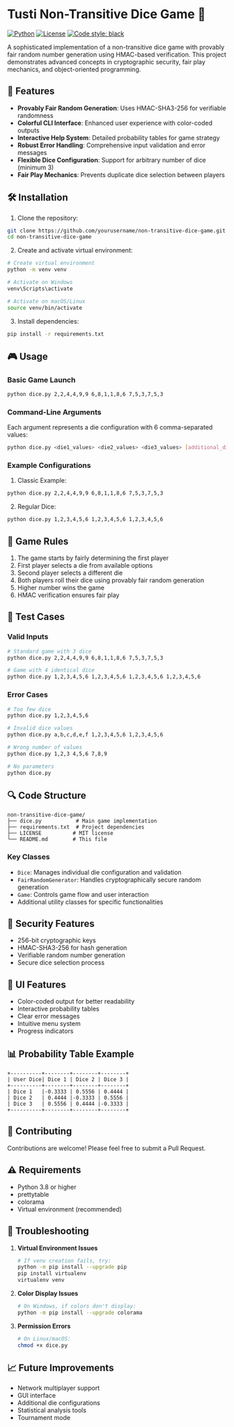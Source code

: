 # Tusti Non-Transitive Dice Game 🎲

[![Python](https://img.shields.io/badge/Python-3.8%2B-blue.svg)](https://www.python.org/downloads/)
[![License](https://img.shields.io/badge/License-MIT-green.svg)](LICENSE)
[![Code style: black](https://img.shields.io/badge/code%20style-black-000000.svg)](https://github.com/psf/black)

A sophisticated implementation of a non-transitive dice game with provably fair random number generation using HMAC-based verification. This project demonstrates advanced concepts in cryptographic security, fair play mechanics, and object-oriented programming.

## 🌟 Features

- **Provably Fair Random Generation**: Uses HMAC-SHA3-256 for verifiable randomness
- **Colorful CLI Interface**: Enhanced user experience with color-coded outputs
- **Interactive Help System**: Detailed probability tables for game strategy
- **Robust Error Handling**: Comprehensive input validation and error messages
- **Flexible Dice Configuration**: Support for arbitrary number of dice (minimum 3)
- **Fair Play Mechanics**: Prevents duplicate dice selection between players

## 🛠️ Installation

1. Clone the repository:

```bash
git clone https://github.com/yourusername/non-transitive-dice-game.git
cd non-transitive-dice-game
```

2. Create and activate virtual environment:

```bash
# Create virtual environment
python -m venv venv

# Activate on Windows
venv\Scripts\activate

# Activate on macOS/Linux
source venv/bin/activate
```

3. Install dependencies:

```bash
pip install -r requirements.txt
```

## 🎮 Usage

### Basic Game Launch

```bash
python dice.py 2,2,4,4,9,9 6,8,1,1,8,6 7,5,3,7,5,3
```

### Command-Line Arguments

Each argument represents a die configuration with 6 comma-separated values:

```bash
python dice.py <die1_values> <die2_values> <die3_values> [additional_dice...]
```

### Example Configurations

1. Classic Example:

```bash
python dice.py 2,2,4,4,9,9 6,8,1,1,8,6 7,5,3,7,5,3
```

2. Regular Dice:

```bash
python dice.py 1,2,3,4,5,6 1,2,3,4,5,6 1,2,3,4,5,6
```

## 🎯 Game Rules

1. The game starts by fairly determining the first player
2. First player selects a die from available options
3. Second player selects a different die
4. Both players roll their dice using provably fair random generation
5. Higher number wins the game
6. HMAC verification ensures fair play

## 🧪 Test Cases

### Valid Inputs

```bash
# Standard game with 3 dice
python dice.py 2,2,4,4,9,9 6,8,1,1,8,6 7,5,3,7,5,3

# Game with 4 identical dice
python dice.py 1,2,3,4,5,6 1,2,3,4,5,6 1,2,3,4,5,6 1,2,3,4,5,6
```

### Error Cases

```bash
# Too few dice
python dice.py 1,2,3,4,5,6

# Invalid dice values
python dice.py a,b,c,d,e,f 1,2,3,4,5,6 1,2,3,4,5,6

# Wrong number of values
python dice.py 1,2,3 4,5,6 7,8,9

# No parameters
python dice.py
```

## 🔍 Code Structure

```
non-transitive-dice-game/
├── dice.py           # Main game implementation
├── requirements.txt  # Project dependencies
├── LICENSE          # MIT license
└── README.md        # This file
```

### Key Classes

- `Dice`: Manages individual die configuration and validation
- `FairRandomGenerator`: Handles cryptographically secure random generation
- `Game`: Controls game flow and user interaction
- Additional utility classes for specific functionalities

## 🔐 Security Features

- 256-bit cryptographic keys
- HMAC-SHA3-256 for hash generation
- Verifiable random number generation
- Secure dice selection process

## 🎨 UI Features

- Color-coded output for better readability
- Interactive probability tables
- Clear error messages
- Intuitive menu system
- Progress indicators

## 📊 Probability Table Example

```
+----------+--------+--------+--------+
| User Dice| Dice 1 | Dice 2 | Dice 3 |
+----------+--------+--------+--------+
| Dice 1   |-0.3333 | 0.5556 | 0.4444 |
| Dice 2   | 0.4444 |-0.3333 | 0.5556 |
| Dice 3   | 0.5556 | 0.4444 |-0.3333 |
+----------+--------+--------+--------+
```

## 🤝 Contributing

Contributions are welcome! Please feel free to submit a Pull Request.

## ⚠️ Requirements

- Python 3.8 or higher
- prettytable
- colorama
- Virtual environment (recommended)

## 🐛 Troubleshooting

1. **Virtual Environment Issues**

   ```bash
   # If venv creation fails, try:
   python -m pip install --upgrade pip
   pip install virtualenv
   virtualenv venv
   ```
2. **Color Display Issues**

   ```bash
   # On Windows, if colors don't display:
   python -m pip install --upgrade colorama
   ```
3. **Permission Errors**

   ```bash
   # On Linux/macOS:
   chmod +x dice.py
   ```

## 📈 Future Improvements

- Network multiplayer support
- GUI interface
- Additional die configurations
- Statistical analysis tools
- Tournament mode
